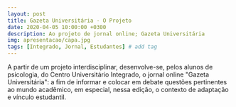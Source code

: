 ```yaml
---
layout: post
title: Gazeta Universitária - O Projeto
date: 2020-04-05 10:00:00 +0300
description: Ao projeto de jornal online; Gazeta Universitária
img: apresentacao/capa.jpg
tags: [Integrado, Jornal, Estudantes] # add tag
---
```

A partir de um projeto interdisciplinar, desenvolve-se, pelos alunos de psicologia, do Centro Universitário Integrado, o jornal online "Gazeta Universitária": a fim de informar e colocar em debate questões pertinentes ao mundo acadêmico, em especial, nessa edição, o contexto de adaptação e vínculo estudantil.
